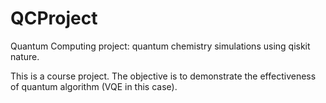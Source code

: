 # QCProject
Quantum Computing project: quantum chemistry simulations using qiskit nature.

This is a course project. The objective is to demonstrate the effectiveness of quantum algorithm (VQE in this case).
